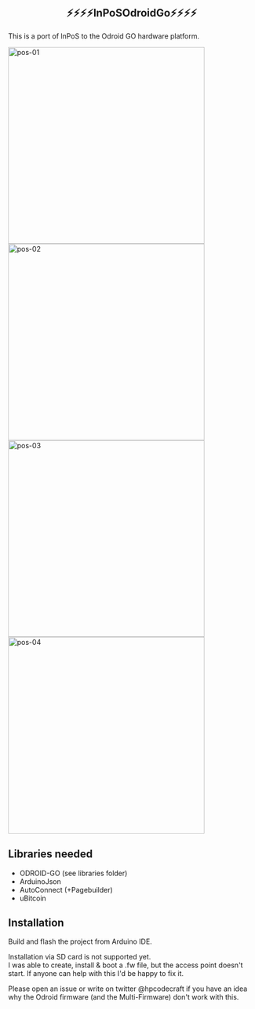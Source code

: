 <h2 align="center">
⚡⚡⚡⚡lnPoSOdroidGo⚡⚡⚡⚡
</h2>

This is a port of lnPoS to the Odroid GO hardware platform.

<img alt="pos-01" src="https://user-images.githubusercontent.com/1476865/170115137-59017845-076e-45cb-9f49-1d37a6e6cfa3.jpg" width="400">
<img alt="pos-02" src="https://user-images.githubusercontent.com/1476865/170115132-d5c48dad-0ad7-4903-bfff-af63beff25f0.jpg" width="400">
<img alt="pos-03" src="https://user-images.githubusercontent.com/1476865/170115105-63e76aa3-4df4-474a-bbba-818ebc382d7e.jpg" width="400">
<img alt="pos-04" src="https://user-images.githubusercontent.com/1476865/170115126-12e206bc-0fb0-480f-b53c-041a57604465.jpg" width="400">

## Libraries needed

- ODROID-GO (see libraries folder)
- ArduinoJson
- AutoConnect (+Pagebuilder)
- uBitcoin

## Installation

Build and flash the project from Arduino IDE.

Installation via SD card is not supported yet.  
I was able to create, install & boot a .fw file, but the access point doesn't start.
If anyone can help with this I'd be happy to fix it.

Please open an issue or write on twitter @hpcodecraft if you have an idea why the Odroid firmware (and the Multi-Firmware) don't work with this.
